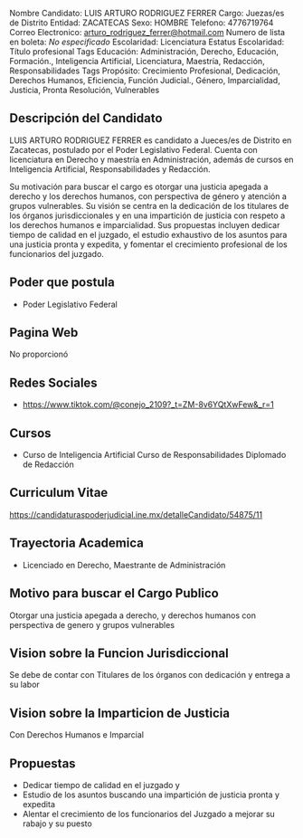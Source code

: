 Nombre Candidato: LUIS ARTURO RODRIGUEZ FERRER
Cargo: Juezas/es de Distrito
Entidad: ZACATECAS
Sexo: HOMBRE
Telefono: 4776719764
Correo Electronico: arturo_rodriguez_ferrer@hotmail.com
Numero de lista en boleta: *No especificado*
Escolaridad: Licenciatura
Estatus Escolaridad: Título profesional
Tags Educación: Administración, Derecho, Educación, Formación., Inteligencia Artificial, Licenciatura, Maestría, Redacción, Responsabilidades
Tags Propósito: Crecimiento Profesional, Dedicación, Derechos Humanos, Eficiencia, Función Judicial., Género, Imparcialidad, Justicia, Pronta Resolución, Vulnerables


## Descripción del Candidato 

LUIS ARTURO RODRIGUEZ FERRER es candidato a Jueces/es de Distrito en Zacatecas, postulado por el Poder Legislativo Federal. Cuenta con licenciatura en Derecho y maestría en Administración, además de cursos en Inteligencia Artificial, Responsabilidades y Redacción.

Su motivación para buscar el cargo es otorgar una justicia apegada a derecho y los derechos humanos, con perspectiva de género y atención a grupos vulnerables. Su visión se centra en la dedicación de los titulares de los órganos jurisdiccionales y en una impartición de justicia con respeto a los derechos humanos e imparcialidad. Sus propuestas incluyen dedicar tiempo de calidad en el juzgado, el estudio exhaustivo de los asuntos para una justicia pronta y expedita, y fomentar el crecimiento profesional de los funcionarios del juzgado.


## Poder que postula

- Poder Legislativo Federal


## Pagina Web

No proporcionó


## Redes Sociales

- https://www.tiktok.com/@conejo_2109?_t=ZM-8v6YQtXwFew&_r=1


## Cursos

- Curso de Inteligencia Artificial Curso de Responsabilidades Diplomado de Redacción


## Curriculum Vitae

https://candidaturaspoderjudicial.ine.mx/detalleCandidato/54875/11


## Trayectoria Academica

- Licenciado en Derecho, Maestrante de Administración


## Motivo para buscar el Cargo Publico

Otorgar una justicia apegada a derecho, y derechos humanos con perspectiva de genero y grupos vulnerables


## Vision sobre la Funcion Jurisdiccional

Se debe de contar con Titulares de los órganos con dedicación y entrega a su labor


## Vision sobre la Imparticion de Justicia

Con Derechos Humanos e Imparcial


## Propuestas

- Dedicar tiempo de calidad en el juzgado y
- Estudio de los asuntos buscando una impartición de justicia pronta y expedita
- Alentar el crecimiento de los funcionarios del Juzgado a mejorar su rabajo y su puesto

